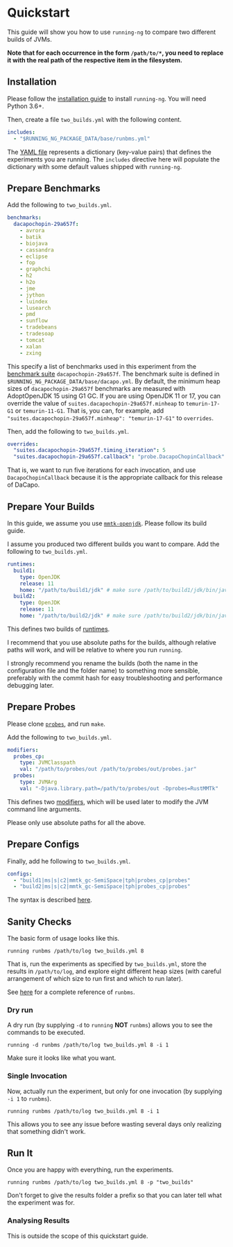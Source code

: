 # Quickstart
This guide will show you how to use `running-ng` to compare two different builds of JVMs.

**Note that for each occurrence in the form `/path/to/*`, you need to replace it with the real path of the respective item in the filesystem.**

## Installation
Please follow the [installation guide](./install.md) to install `running-ng`.
You will need Python 3.6+.

Then, create a file `two_builds.yml` with the following content.
```yaml
includes:
  - "$RUNNING_NG_PACKAGE_DATA/base/runbms.yml"
```
The [YAML file](./references/index.md) represents a dictionary (key-value pairs) that defines the experiments you are running.
The `includes` directive here will populate the dictionary with some default values shipped with `running-ng`.

## Prepare Benchmarks
Add the following to `two_builds.yml`.
```yaml
benchmarks:
  dacapochopin-29a657f:
    - avrora
    - batik
    - biojava
    - cassandra
    - eclipse
    - fop
    - graphchi
    - h2
    - h2o
    - jme
    - jython
    - luindex
    - lusearch
    - pmd
    - sunflow
    - tradebeans 
    - tradesoap
    - tomcat
    - xalan
    - zxing
```
This specify a list of benchmarks used in this experiment from the [benchmark suite](./references/suite.md) `dacapochopin-29a657f`.
The benchmark suite is defined in `$RUNNING_NG_PACKAGE_DATA/base/dacapo.yml`.
By default, the minimum heap sizes of `dacapochopin-29a657f` benchmarks are measured with AdoptOpenJDK 15 using G1 GC.
If you are using OpenJDK 11 or 17, you can override the value of `suites.dacapochopin-29a657f.minheap` to `temurin-17-G1` or `temurin-11-G1`.
That is, you can, for example, add `"suites.dacapochopin-29a657f.minheap": "temurin-17-G1"` to `overrides`.

Then, add the following to `two_builds.yml`.
```yaml
overrides:
  "suites.dacapochopin-29a657f.timing_iteration": 5
  "suites.dacapochopin-29a657f.callback": "probe.DacapoChopinCallback"
```
That is, we want to run five iterations for each invocation, and use `DacapoChopinCallback` because it is the appropriate callback for this release of DaCapo.

## Prepare Your Builds
In this guide, we assume you use [`mmtk-openjdk`](https://github.com/mmtk/mmtk-openjdk).
Please follow its build guide.

I assume you produced two different builds you want to compare.
Add the following to `two_builds.yml`.
```yaml
runtimes:
  build1:
    type: OpenJDK
    release: 11
    home: "/path/to/build1/jdk" # make sure /path/to/build1/jdk/bin/java exists
  build2:
    type: OpenJDK
    release: 11
    home: "/path/to/build2/jdk" # make sure /path/to/build2/jdk/bin/java exists
```
This defines two builds of [runtimes](./references/runtime.md).

I recommend that you use absolute paths for the builds, although relative paths will work, and will be relative to where you run `running`.

I strongly recommend you rename the builds (both the name in the configuration file and the folder name) to something more sensible, preferably with the commit hash for easy troubleshooting and performance debugging later.

## Prepare Probes
Please clone [`probes`](https://github.com/anupli/probes), and run `make`.

Add the following to `two_builds.yml`.
```yaml
modifiers:
  probes_cp:
    type: JVMClasspath
    val: "/path/to/probes/out /path/to/probes/out/probes.jar"
  probes:
    type: JVMArg
    val: "-Djava.library.path=/path/to/probes/out -Dprobes=RustMMTk"
```
This defines two [modifiers](./references/modifier.md), which will be used later to modify the JVM command line arguments.

Please only use absolute paths for all the above.

## Prepare Configs
Finally, add he following to `two_builds.yml`.
```yaml
configs:
  - "build1|ms|s|c2|mmtk_gc-SemiSpace|tph|probes_cp|probes"
  - "build2|ms|s|c2|mmtk_gc-SemiSpace|tph|probes_cp|probes"
```
The syntax is described [here](./references/index.md#configs).

## Sanity Checks
The basic form of usage looks like this.
```console
running runbms /path/to/log two_builds.yml 8
```
That is, run the experiments as specified by `two_builds.yml`, store the results in `/path/to/log`, and explore eight different heap sizes (with careful arrangement of which size to run first and which to run later).

See [here](./commands/runbms.md) for a complete reference of `runbms`.

### Dry run
A dry run (by supplying `-d` to `running` **NOT** `runbms`) allows you to see the commands to be executed.
```console
running -d runbms /path/to/log two_builds.yml 8 -i 1
```
Make sure it looks like what you want.

### Single Invocation
Now, actually run the experiment, but only for one invocation (by supplying `-i 1` to `runbms`).
```console
running runbms /path/to/log two_builds.yml 8 -i 1
```
This allows you to see any issue before wasting several days only realizing that something didn't work.

## Run It
Once you are happy with everything, run the experiments.
```console
running runbms /path/to/log two_builds.yml 8 -p "two_builds"
```
Don't forget to give the results folder a prefix so that you can later tell what the experiment was for.

### Analysing Results
This is outside the scope of this quickstart guide.

